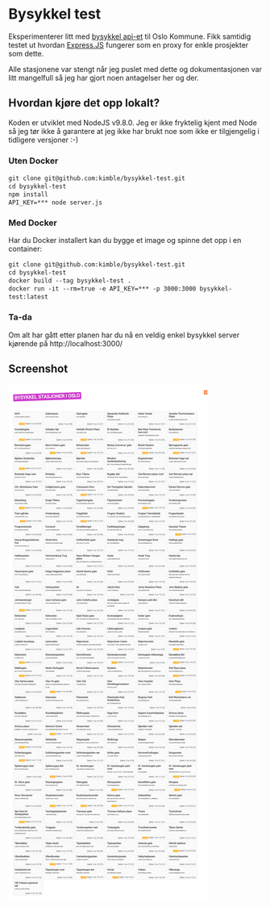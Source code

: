 Bysykkel test
=============

Eksperimenterer litt med [bysykkel api-et](https://developer.oslobysykkel.no/api) til Oslo Kommune. Fikk samtidig 
testet ut hvordan [Express.JS](https://expressjs.com/) fungerer som en proxy for enkle prosjekter som dette. 

Alle stasjonene var stengt når jeg puslet med dette og dokumentasjonen var litt mangelfull så jeg har gjort
noen antagelser her og der. 

Hvordan kjøre det opp lokalt?
-----------------------------
Koden er utviklet med NodeJS v9.8.0. Jeg er ikke fryktelig kjent med Node så jeg tør ikke å garantere at jeg
ikke har brukt noe som ikke er tilgjengelig i tidligere versjoner :-)


### Uten Docker

    git clone git@github.com:kimble/bysykkel-test.git
    cd bysykkel-test
    npm install
    API_KEY=*** node server.js

### Med Docker

Har du Docker installert kan du bygge et image og spinne det opp i en container:

    git clone git@github.com:kimble/bysykkel-test.git
    cd bysykkel-test
    docker build --tag bysykkel-test . 
    docker run -it --rm=true -e API_KEY=*** -p 3000:3000 bysykkel-test:latest 
    
### Ta-da

Om alt har gått etter planen har du nå en veldig enkel bysykkel server kjørende på http://localhost:3000/

Screenshot
----------
![Screenshot](https://github.com/kimble/bysykkel-test/raw/master/docs/screenshot.png)